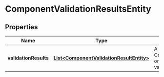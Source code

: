 # ComponentValidationResultsEntity

## Properties
Name | Type | Description | Notes
------------ | ------------- | ------------- | -------------
**validationResults** | [**List&lt;ComponentValidationResultEntity&gt;**](ComponentValidationResultEntity.md) | A List of ComponentValidationResultEntity, one for each component that is validated |  [optional]
